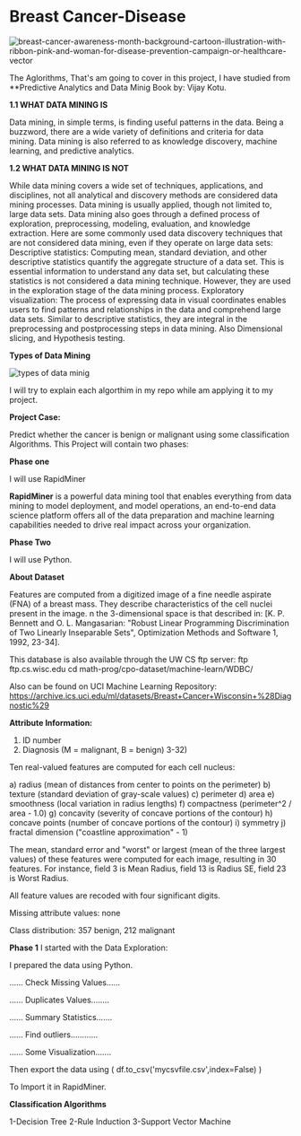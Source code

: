 # Breast Cancer-Disease
![breast-cancer-awareness-month-background-cartoon-illustration-with-ribbon-pink-and-woman-for-disease-prevention-campaign-or-healthcare-vector](https://user-images.githubusercontent.com/114780478/201524163-4b8b53b0-a19a-45d1-8183-ba00eda4688f.jpg)

The Aglorithms, That's am going to cover in this project, I have studied from **Predictive Analytics and Data Minig Book by: Vijay Kotu. 


**1.1 WHAT DATA MINING IS**

Data mining, in simple terms, is finding useful patterns in the data. Being a
buzzword, there are a wide variety of definitions and criteria for data mining.
Data mining is also referred to as knowledge discovery, machine learning, and
predictive analytics.


**1.2 WHAT DATA MINING IS NOT**

While data mining covers a wide set of techniques, applications, and disciplines,
not all analytical and discovery methods are considered data mining
processes. Data mining is usually applied, though not limited to, large data
sets. Data mining also goes through a defined process of exploration, preprocessing,
modeling, evaluation, and knowledge extraction. Here are some commonly
used data discovery techniques that are not considered data mining,
even if they operate on large data sets:
Descriptive statistics: Computing mean, standard deviation, and other
descriptive statistics quantify the aggregate structure of a data set. This is
essential information to understand any data set, but calculating these
statistics is not considered a data mining technique. However, they are
used in the exploration stage of the data mining process.
Exploratory visualization: The process of expressing data in visual
coordinates enables users to find patterns and relationships in the data
and comprehend large data sets. Similar to descriptive statistics, they are
integral in the preprocessing and postprocessing steps in data mining.
Also Dimensional slicing, and Hypothesis testing.


**Types of Data Mining**


![types of data minig](https://user-images.githubusercontent.com/114780478/201524594-41e1853f-1036-4ee3-89e4-ddb682d19b92.jpg)

I will try to explain each algorthim in my repo while am applying it to my project.

**Project Case:**

Predict whether the cancer is benign or malignant using some classification Algorithms.
This Project will contain two phases:

**Phase one**

I will use RapidMiner 

**RapidMiner** is  a powerful data mining tool that enables everything from data mining to model deployment, and model operations, an end-to-end data science platform offers all of the data preparation and machine learning capabilities needed to drive real impact across your organization.

**Phase Two**

I will use Python.

**About Dataset**

Features are computed from a digitized image of a fine needle aspirate (FNA) of a breast mass. They describe characteristics of the cell nuclei present in the image.
n the 3-dimensional space is that described in: [K. P. Bennett and O. L. Mangasarian: "Robust Linear Programming Discrimination of Two Linearly Inseparable Sets", Optimization Methods and Software 1, 1992, 23-34].

This database is also available through the UW CS ftp server:
ftp ftp.cs.wisc.edu
cd math-prog/cpo-dataset/machine-learn/WDBC/

Also can be found on UCI Machine Learning Repository: https://archive.ics.uci.edu/ml/datasets/Breast+Cancer+Wisconsin+%28Diagnostic%29

**Attribute Information:**

1) ID number
2) Diagnosis (M = malignant, B = benign)
3-32)

Ten real-valued features are computed for each cell nucleus:

a) radius (mean of distances from center to points on the perimeter)
b) texture (standard deviation of gray-scale values)
c) perimeter
d) area
e) smoothness (local variation in radius lengths)
f) compactness (perimeter^2 / area - 1.0)
g) concavity (severity of concave portions of the contour)
h) concave points (number of concave portions of the contour)
i) symmetry
j) fractal dimension ("coastline approximation" - 1)

The mean, standard error and "worst" or largest (mean of the three
largest values) of these features were computed for each image,
resulting in 30 features. For instance, field 3 is Mean Radius, field
13 is Radius SE, field 23 is Worst Radius.

All feature values are recoded with four significant digits.

Missing attribute values: none

Class distribution: 357 benign, 212 malignant

**Phase 1**
I started with the Data Exploration:

I prepared the data using Python.

...... Check Missing Values......

...... Duplicates Values........

...... Summary Statistics.......


...... Find outliers............

...... Some Visualization.......

Then export the data using ( df.to_csv('mycsvfile.csv',index=False)  )

To Import it in RapidMiner.

**Classification Algorithms**

 1-Decision Tree
 2-Rule Induction
 3-Support Vector Machine



